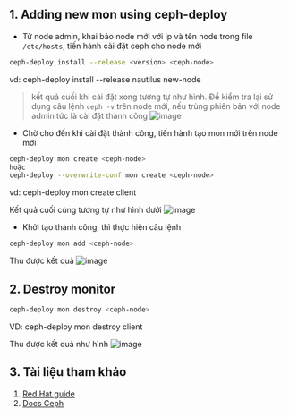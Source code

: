 ## <a name="1" >1. Adding new mon using ceph-deploy</a>
- Từ node admin, khai bảo node mới với ip và tên node trong file `/etc/hosts`, tiến hành cài đặt ceph cho node mới
 ```sh
ceph-deploy install --release <version> <ceph-node>
 ```
 
 vd: ceph-deploy install --release nautilus new-node
 >kết quả cuối khi cài đặt xong tương tự như hình. Để kiểm tra lại sử dụng câu lệnh `ceph -v` trên node mới, nếu trùng phiên bản với node admin tức là cài đặt thành công
 ![image](https://user-images.githubusercontent.com/79830542/190107471-7363bd17-33ef-4ea6-b0ee-bbec30e74bfb.png)

 
 - Chờ cho đến khi cài đặt thành công, tiến hành tạo mon mới trên node mới

```sh
ceph-deploy mon create <ceph-node>
hoặc
ceph-deploy --overwrite-conf mon create <ceph-node>
```

vd: ceph-deploy mon create client

Kết quả cuối cùng tương tự như hình dưới
![image](https://user-images.githubusercontent.com/79830542/190119539-4020e56a-6b3b-4976-b538-247046f2f9ec.png)

 - Khởi tạo thành công, thì thực hiện câu lệnh 

```sh
ceph-deploy mon add <ceph-node>
```
Thu được kết quả
![image](https://user-images.githubusercontent.com/79830542/190119692-01c370e8-7c9d-47ad-8499-5583ecff31c7.png)

## <a name="2" >2. Destroy monitor</a>

```sh
ceph-deploy mon destroy <ceph-node>
```

VD: ceph-deploy mon destroy client

Thu được kết quả như hình
![image](https://user-images.githubusercontent.com/79830542/190121155-2ff97bc2-3c14-436f-ac2e-a1876731dc32.png)

## <a name="3" >3. Tài liệu tham khảo</a>
1. [Red Hat guide](https://access.redhat.com/documentation/en-us/red_hat_ceph_storage/1.2.3/html/red_hat_ceph_administration_guide/managing_cluster_size)
2. [Docs Ceph](https://docs.ceph.com/projects/ceph-deploy/en/latest/mon.html#)
